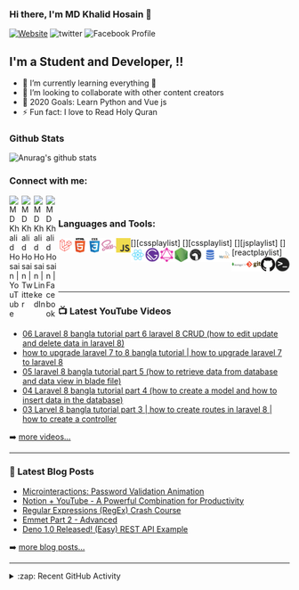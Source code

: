 ### Hi there, I'm MD Khalid Hosain  👋

[![Website](https://img.shields.io/website?label=codeSTACKr.com&style=for-the-badge&url=https%3A%2F%2Fcodestackr.com)](https://codestackr.com)
![twitter](https://img.shields.io/badge/twitter-%231DA1F2.svg?&style=for-the-badge&logo=twitter&logoColor=white)
![Facebook Profile](https://img.shields.io/facebook-%231877F2.svg?&style=for-the-badge&logo=facebook&logoColor=white)



## I'm a Student and Developer, !!

- 🌱 I’m currently learning everything 🤣
- 👯 I’m looking to collaborate with other content creators
- 🥅 2020 Goals: Learn Python and Vue js 
- ⚡ Fun fact: I love to Read Holy Quran

### Github Stats 
![Anurag's github stats](https://github-readme-stats.vercel.app/api?username=MD-Khalid-Hosain&show_icons=true&theme=dark)

### Connect with me:

[<img align="left" alt="MD Khalid Hosain | YouTube" width="22px" src="https://cdn.jsdelivr.net/npm/simple-icons@v3/icons/youtube.svg" />][youtube]
[<img align="left" alt="MD Khalid Hosain | Twitter" width="22px" src="https://cdn.jsdelivr.net/npm/simple-icons@v3/icons/twitter.svg" />][twitter]
[<img align="left" alt="MD Khalid Hosain | LinkedIn" width="22px" src="https://cdn.jsdelivr.net/npm/simple-icons@v3/icons/linkedin.svg" />][linkedin]
[<img align="left" alt="MD Khalid Hosain | Facebook" width="22px" src="http://simpleicons.org/icons/facebook.svg" />][facebook]

<br />

### Languages and Tools:

[<img align="left" alt="Visual Studio Code" width="26px" src="https://raw.githubusercontent.com/github/explore/56a826d05cf762b2b50ecbe7d492a839b04f3fbf/topics/laravel/laravel.png" />][webdevplaylist]
[<img align="left" alt="HTML5" width="26px" src="https://raw.githubusercontent.com/github/explore/80688e429a7d4ef2fca1e82350fe8e3517d3494d/topics/html/html.png" />][webdevplaylist]
[<img align="left" alt="CSS3" width="26px" src="https://raw.githubusercontent.com/github/explore/80688e429a7d4ef2fca1e82350fe8e3517d3494d/topics/css/css.png" />][cssplaylist]
[<img align="left" alt="Sass" width="26px" src="https://raw.githubusercontent.com/github/explore/80688e429a7d4ef2fca1e82350fe8e3517d3494d/topics/sass/sass.png" />][cssplaylist]
[<img align="left" alt="JavaScript" width="26px" src="https://raw.githubusercontent.com/github/explore/80688e429a7d4ef2fca1e82350fe8e3517d3494d/topics/javascript/javascript.png" />][jsplaylist]
[<img align="left" alt="React" width="26px" src="https://raw.githubusercontent.com/github/explore/80688e429a7d4ef2fca1e82350fe8e3517d3494d/topics/react/react.png" />][reactplaylist]
[<img align="left" alt="Gatsby" width="26px" src="https://raw.githubusercontent.com/github/explore/e94815998e4e0713912fed477a1f346ec04c3da2/topics/gatsby/gatsby.png" />][webdevplaylist]
[<img align="left" alt="GraphQL" width="26px" src="https://raw.githubusercontent.com/github/explore/80688e429a7d4ef2fca1e82350fe8e3517d3494d/topics/graphql/graphql.png" />][webdevplaylist]
[<img align="left" alt="Node.js" width="26px" src="https://raw.githubusercontent.com/github/explore/80688e429a7d4ef2fca1e82350fe8e3517d3494d/topics/nodejs/nodejs.png" />][webdevplaylist]
[<img align="left" alt="Deno" width="26px" src="https://raw.githubusercontent.com/github/explore/361e2821e2dea67711cde99c9c40ed357061cf27/topics/deno/deno.png" />][webdevplaylist]
[<img align="left" alt="SQL" width="26px" src="https://raw.githubusercontent.com/github/explore/80688e429a7d4ef2fca1e82350fe8e3517d3494d/topics/sql/sql.png" />][webdevplaylist]
[<img align="left" alt="MySQL" width="26px" src="https://raw.githubusercontent.com/github/explore/80688e429a7d4ef2fca1e82350fe8e3517d3494d/topics/mysql/mysql.png" />][webdevplaylist]
[<img align="left" alt="MongoDB" width="26px" src="https://raw.githubusercontent.com/github/explore/80688e429a7d4ef2fca1e82350fe8e3517d3494d/topics/mongodb/mongodb.png" />][webdevplaylist]
[<img align="left" alt="Git" width="26px" src="https://raw.githubusercontent.com/github/explore/80688e429a7d4ef2fca1e82350fe8e3517d3494d/topics/git/git.png" />][webdevplaylist]
[<img align="left" alt="GitHub" width="26px" src="https://raw.githubusercontent.com/github/explore/78df643247d429f6cc873026c0622819ad797942/topics/github/github.png" />][webdevplaylist]
[<img align="left" alt="Terminal" width="26px" src="https://raw.githubusercontent.com/github/explore/80688e429a7d4ef2fca1e82350fe8e3517d3494d/topics/terminal/terminal.png" />][webdevplaylist]

<br />
<br />

---

### 📺 Latest YouTube Videos

<!-- YOUTUBE:START -->
- [06 Laravel 8 bangla tutorial part 6 laravel 8 CRUD (how to edit update and delete data in laravel 8)](https://www.youtube.com/watch?v=ze4BtSPE0sU)
- [how to upgrade laravel 7 to 8 bangla tutorial | how to upgrade laravel 7 to laravel 8](https://www.youtube.com/watch?v=28sqDJNWSik)
- [05 laravel 8 bangla tutorial part 5 (how to retrieve data from database and data view in blade file)](https://www.youtube.com/watch?v=Kjg32isIa0A)
- [04 Laravel 8 bangla tutorial part 4 (how to create a model and how to insert data in the database)](https://www.youtube.com/watch?v=BdANEGEOVHM)
- [03 Larvel 8 bangla tutorial part 3 | how to create routes in laravel 8 | how to create a controller](https://www.youtube.com/watch?v=If1u7TXrh6s)
<!-- YOUTUBE:END -->

➡️ [more videos...](https://www.youtube.com/channel/UCv6U4ZX-LF6hxCjpCeJCGTA/videos?view_as=subscriber)

---

### 📕 Latest Blog Posts

<!-- BLOG-POST-LIST:START -->
- [Microinteractions: Password Validation Animation](https://dev.to/codestackr/microinteractions-password-validation-animation-5629)
- [Notion + YouTube - A Powerful Combination for Productivity](https://dev.to/codestackr/notion-youtube-a-powerful-combination-for-productivity-1def)
- [Regular Expressions (RegEx) Crash Course](https://dev.to/codestackr/regular-expressions-regex-crash-course-248n)
- [Emmet Part 2 - Advanced](https://dev.to/codestackr/emmet-part-2-advanced-4c65)
- [Deno 1.0 Released! (Easy) REST API Example](https://dev.to/codestackr/deno-1-0-released-easy-rest-api-example-2fbl)
<!-- BLOG-POST-LIST:END -->

➡️ [more blog posts...](https://codestackr.com)

---

<details>
  <summary>:zap: Recent GitHub Activity</summary>
  
<!--START_SECTION:activity-->
1. 💪 Opened PR [#259](https://github.com/florinpop17/app-ideas/pull/259) in [florinpop17/app-ideas](https://github.com/florinpop17/app-ideas)
2. 🎉 Merged PR [#13](https://github.com/codeSTACKr/codeSTACKr/pull/13) in [codeSTACKr/codeSTACKr](https://github.com/codeSTACKr/codeSTACKr)
3. 💪 Opened PR [#13](https://github.com/codeSTACKr/codeSTACKr/pull/13) in [codeSTACKr/codeSTACKr](https://github.com/codeSTACKr/codeSTACKr)
4. 🎉 Merged PR [#12](https://github.com/codeSTACKr/codeSTACKr/pull/12) in [codeSTACKr/codeSTACKr](https://github.com/codeSTACKr/codeSTACKr)
5. 💪 Opened PR [#12](https://github.com/codeSTACKr/codeSTACKr/pull/12) in [codeSTACKr/codeSTACKr](https://github.com/codeSTACKr/codeSTACKr)
<!--END_SECTION:activity-->

</details>

[facebook]: https://www.facebook.com/KhalidAhmedEvan/
[twitter]: https://twitter.com/MD_Khalid_
[youtube]: https://www.youtube.com/channel/UCv6U4ZX-LF6hxCjpCeJCGTA/videos?view_as=subscriber
[linkedin]: linkedin.com/in/md-khalid-hosain-150a75168
[webdevplaylist]: https://www.youtube.com/channel/UCv6U4ZX-LF6hxCjpCeJCGTA/videos?view_as=subscriber
